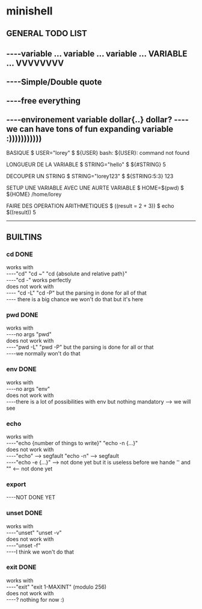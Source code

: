 # minishell

## GENERAL TODO LIST

----variable ... variable ... variable ... VARIABLE ... VVVVVVVV <br /><br />
----Simple/Double quote <br /><br />
----free everything <br /><br />
----environement variable dollar{..} dollar? 
----we can have tons of fun expanding variable :)))))))))))
-----------------------------------------------------------

BASIQUE
$ USER="lorey"
$ ${USER}
bash: ${USER}: command not found

LONGUEUR DE LA VARIABLE
$ STRING="hello"
$ ${#STRING}
5

DECOUPER UN STRING
$ STRING="lorey123"
$ ${STRING:5:3}
123

SETUP UNE VARIABLE AVEC UNE AURTE VARIABLE
$ HOME=$(pwd)
$ ${HOME}
/home/lorey

FAIRE DES OPERATION ARITHMETIQUES
$ ((result = 2 + 3))
$ echo $((result))
5

-----------------------------------------------------------

## BUILTINS

### cd  DONE
  works with <br />
  ----"cd" "cd ~" "cd {absolute and relative path}" <br />
  ----"cd -" works perfectly<br />
  does not work with <br />
  ---- "cd -L" "cd -P" but the parsing in done for all of that <br />
  ---- there is a big chance we won't do that but it's here
  
### pwd DONE
  works with <br />
  ----no args "pwd" <br />
  does not work with <br />
  ----"pwd -L" "pwd -P" but the parsing is done for all or that <br />
  ----we normally won't do that

### env DONE
  works with <br />
  ----no args "env" <br />
  does not work with <br />
  ----there is a lot of possibilities with env but nothing mandatory --> we will see

### echo
  works with  <br />
  ----"echo {number of things to write}" "echo -n {...}" <br />
  does not work with <br />
  ----"echo" --> segfault "echo -n" --> segfault <br />
  ----"echo -e {...}" --> not done yet but it is useless before we hande '' and "" <-- not done yet

### export
  ----NOT DONE YET
  
### unset DONE
  works with <br />
  ----"unset" "unset -v" <br />
  does not work with <br />
  ----"unset -f" <br />
  ----I think we won't do that
  
### exit DONE
  works with <br />
  ----"exit" "exit 1-MAXINT" (modulo 256) <br />
  does not work with <br />
  ----? nothing for now :)
